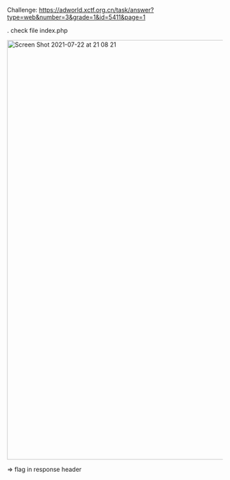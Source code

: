 Challenge: https://adworld.xctf.org.cn/task/answer?type=web&number=3&grade=1&id=5411&page=1

. check file index.php

<img width="979" alt="Screen Shot 2021-07-22 at 21 08 21" src="https://user-images.githubusercontent.com/48151790/126885443-a64432b7-2d9d-4a39-a69c-92f1d8e85605.png">

=> flag in response header
